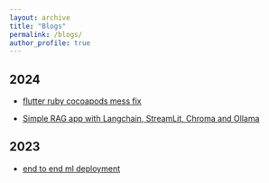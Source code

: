 ```yaml
---
layout: archive
title: "Blogs"
permalink: /blogs/
author_profile: true
---
```



## 2024
* [flutter ruby cocoapods mess fix](https://rahatibnrafiq.github.io/flutter_ruby_cocoapods_mess/)

* [Simple RAG app with Langchain, StreamLit, Chroma and Ollama](https://rahatibnrafiq.github.io/simple_rag_app/)


## 2023
* [end to end ml deployment](https://rahatibnrafiq.github.io/end_to_end_ml_deployment/)